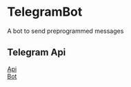 # TelegramBot
A bot to send preprogrammed messages


## Telegram Api  
[Api](https://core.telegram.org/)  
[Bot](https://core.telegram.org/bots)  
